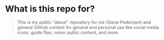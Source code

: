 # What is this repo for?
> This is my public "about" repository for me (Steve Pederzani) and general GitHub content for general and personal use like social media icons, guide files, minor public content, and more.
